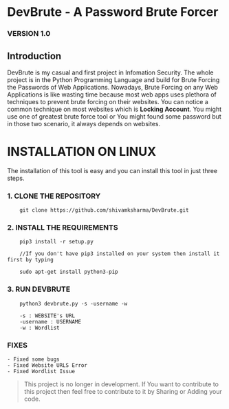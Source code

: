 # **DevBrute - A Password Brute Forcer**

### VERSION 1.0

## Introduction

DevBrute is my casual and first project in Infomation Security. The whole project is in the Python Programming Language and build for Brute Forcing the Passwords of Web Applications. Nowadays, Brute Forcing on any Web Applications is like wasting time because most web apps uses plethora of techniques to prevent brute forcing on their websites. You can notice a common technique on most websites which is **Locking Account**. You might use one of greatest brute force tool or You might found some password but in those two scenario, it always depends on websites.


# **INSTALLATION ON LINUX**

The installation of this tool is easy and you can install this tool in just three steps. 

### 1. CLONE THE REPOSITORY
```
	git clone https://github.com/shivamksharma/DevBrute.git
```

### 2. INSTALL THE REQUIREMENTS
```
	pip3 install -r setup.py

	//If you don't have pip3 installed on your system then install it first by typing

	sudo apt-get install python3-pip

```

### 3. RUN DEVBRUTE
```
	python3 devbrute.py -s -username -w

	-s : WEBSITE's URL
	-username : USERNAME
	-w : Wordlist
```

### FIXES
	- Fixed some bugs
	- Fixed Website URLS Error
	- Fixed Wordlist Issue

> This project is no longer in development. If You want to contribute to this project then feel free to contribute to it by Sharing or Adding your code.

